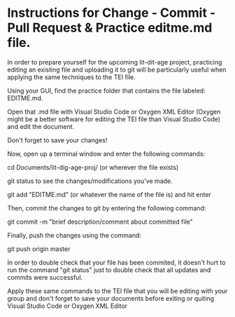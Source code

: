 # Instructions for Change - Commit - Pull Request & Practice editme.md file.

In order to prepare yourself for the upcoming lit-dit-age project, practicing editing an existing file and uploading it to git will be particularly useful when applying the same techniques to the TEI file. 

Using your GUI, find the practice folder that contains the file labeled: EDITME.md. 

Open that .md file with Visual Studio Code or Oxygen XML Editor (Oxygen might be a better software for editing the TEI file than Visual Studio Code) and edit the document. 

Don't forget to save your changes!

Now, open up a terminal window and enter the following commands: 

cd Documents/lit-dig-age-proj/ (or wherever the file exists)

git status to see the changes/modifications you've made. 

git add "EDITME.md" (or whatever the name of the file is) and hit enter

Then, commit the changes to git by entering the following command: 

git commit -m "brief description/comment about committed file"

Finally, push the changes using the command: 

git push origin master 

In order to double check that your file has been commited, it doesn't hurt to run the command "git status" just to double check that all updates and commits were successful. 

Apply these same commands to the TEI file that you will be editing with your group and don't forget to save your documents before exiting or quiting Visual Studio Code or Oxygen XML Editor
